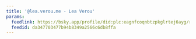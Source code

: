 ```yaml
---
title: '@lea.verou.me - Lea Verou'
params:
  feedlink: https://bsky.app/profile/did:plc:eagnfcoqnbtzpkglrtej6ayg/rss
  feedid: da347703477b94b8349a2566c6db8ffa
---
```

